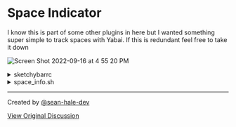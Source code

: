 # Space Indicator

I know this is part of some other plugins in here but I wanted something super simple to track spaces with Yabai. 
If this is redundant feel free to take it down

![Screen Shot 2022-09-16 at 4 55 20 PM](https://user-images.githubusercontent.com/61203664/190732717-ec9fb94e-bea8-4329-a6c6-912684496693.png)

<details>
<summary>sketchybarrc</summary>

```
sketchybar -m --add item space_info left \
--set space_info script="$PLUGINS/space_info.sh" \
--subscribe space_info space_change
```
</details>

<details>
<summary>space_info.sh</summary>

```bash
#!/bin/bash

ACTIVE_SPACE=$(echo $INFO | jq -r '.["display-1"]')
ALL_SPACES=$(/opt/homebrew/bin/yabai -m query --spaces | jq -r '.[] | .index' | tr '\n' ' ')
ALL_SPACES=($ALL_SPACES)

if [ "${#ALL_SPACES[@]}" -eq 1 ]; then
  exit
fi

if [[ "$ACTIVE_SPACE" == "" ]]; then
  ACTIVE_SPACE=$(/opt/homebrew/bin/yabai -m query --spaces --space | jq '.index')
fi

LABEL=()

for i in "${ALL_SPACES[@]}"
do
  if [ "$i" = "$ACTIVE_SPACE" ]; then
    LABEL+=(">$i<")
  else
    LABEL+=("$i")
  fi
done

LABEL=$(echo "${LABEL[*]}")

sketchybar -m --set space_info label="$LABEL"
```
</details>

---

Created by [@sean-hale-dev](https://github.com/sean-hale-dev)

[View Original Discussion](https://github.com/FelixKratz/SketchyBar/discussions/12#discussioncomment-3665730)
